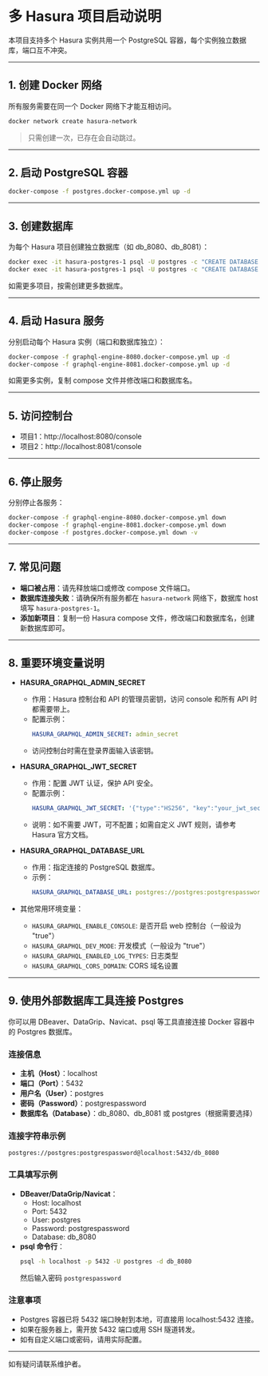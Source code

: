 # 多 Hasura 项目启动说明

本项目支持多个 Hasura 实例共用一个 PostgreSQL 容器，每个实例独立数据库，端口互不冲突。

---

## 1. 创建 Docker 网络

所有服务需要在同一个 Docker 网络下才能互相访问。

```bash
docker network create hasura-network
```

> 只需创建一次，已存在会自动跳过。

---

## 2. 启动 PostgreSQL 容器

```bash
docker-compose -f postgres.docker-compose.yml up -d
```

---

## 3. 创建数据库

为每个 Hasura 项目创建独立数据库（如 db_8080、db_8081）：

```bash
docker exec -it hasura-postgres-1 psql -U postgres -c "CREATE DATABASE db_8080;"
docker exec -it hasura-postgres-1 psql -U postgres -c "CREATE DATABASE db_8081;"
```

如需更多项目，按需创建更多数据库。

---

## 4. 启动 Hasura 服务

分别启动每个 Hasura 实例（端口和数据库独立）：

```bash
docker-compose -f graphql-engine-8080.docker-compose.yml up -d
docker-compose -f graphql-engine-8081.docker-compose.yml up -d
```

如需更多实例，复制 compose 文件并修改端口和数据库名。

---

## 5. 访问控制台

- 项目1：http://localhost:8080/console
- 项目2：http://localhost:8081/console

---

## 6. 停止服务

分别停止各服务：

```bash
docker-compose -f graphql-engine-8080.docker-compose.yml down
docker-compose -f graphql-engine-8081.docker-compose.yml down
docker-compose -f postgres.docker-compose.yml down -v
```

---

## 7. 常见问题

- **端口被占用**：请先释放端口或修改 compose 文件端口。
- **数据库连接失败**：请确保所有服务都在 `hasura-network` 网络下，数据库 host 填写 `hasura-postgres-1`。
- **添加新项目**：复制一份 Hasura compose 文件，修改端口和数据库名，创建新数据库即可。

---

## 8. 重要环境变量说明

- **HASURA_GRAPHQL_ADMIN_SECRET**
  - 作用：Hasura 控制台和 API 的管理员密钥，访问 console 和所有 API 时都需要带上。
  - 配置示例：
    ```yaml
    HASURA_GRAPHQL_ADMIN_SECRET: admin_secret
    ```
  - 访问控制台时需在登录界面输入该密钥。

- **HASURA_GRAPHQL_JWT_SECRET**
  - 作用：配置 JWT 认证，保护 API 安全。
  - 配置示例：
    ```yaml
    HASURA_GRAPHQL_JWT_SECRET: '{"type":"HS256", "key":"your_jwt_secret_key"}'
    ```
  - 说明：如不需要 JWT，可不配置；如需自定义 JWT 规则，请参考 Hasura 官方文档。

- **HASURA_GRAPHQL_DATABASE_URL**
  - 作用：指定连接的 PostgreSQL 数据库。
  - 示例：
    ```yaml
    HASURA_GRAPHQL_DATABASE_URL: postgres://postgres:postgrespassword@hasura-postgres-1:5432/db_8080
    ```

- 其他常用环境变量：
  - `HASURA_GRAPHQL_ENABLE_CONSOLE`: 是否开启 web 控制台（一般设为 "true"）
  - `HASURA_GRAPHQL_DEV_MODE`: 开发模式（一般设为 "true"）
  - `HASURA_GRAPHQL_ENABLED_LOG_TYPES`: 日志类型
  - `HASURA_GRAPHQL_CORS_DOMAIN`: CORS 域名设置

---

## 9. 使用外部数据库工具连接 Postgres

你可以用 DBeaver、DataGrip、Navicat、psql 等工具直接连接 Docker 容器中的 Postgres 数据库。

### 连接信息
- **主机（Host）**：localhost
- **端口（Port）**：5432
- **用户名（User）**：postgres
- **密码（Password）**：postgrespassword
- **数据库名（Database）**：db_8080、db_8081 或 postgres（根据需要选择）

### 连接字符串示例
```
postgres://postgres:postgrespassword@localhost:5432/db_8080
```

### 工具填写示例
- **DBeaver/DataGrip/Navicat**：
  - Host: localhost
  - Port: 5432
  - User: postgres
  - Password: postgrespassword
  - Database: db_8080
- **psql 命令行**：
  ```bash
  psql -h localhost -p 5432 -U postgres -d db_8080
  ```
  然后输入密码 `postgrespassword`

### 注意事项
- Postgres 容器已将 5432 端口映射到本地，可直接用 localhost:5432 连接。
- 如果在服务器上，需开放 5432 端口或用 SSH 隧道转发。
- 如有自定义端口或密码，请用实际配置。

---

如有疑问请联系维护者。
